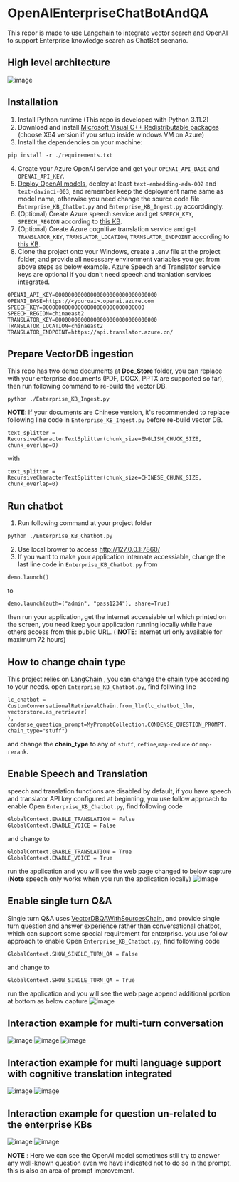 # OpenAIEnterpriseChatBotAndQA
This repor is made to use [Langchain](https://python.langchain.com/en/latest/getting_started/getting_started.html) to integrate vector search and OpenAI to support Enterprise knowledge search as ChatBot scenario. 

## High level architecture
![image](https://user-images.githubusercontent.com/75886466/229343379-ff315985-cad1-4e14-8ac3-3e6e69021a52.png)

## Installation 
1. Install Python runtime (This repo is developed with Python 3.11.2)
2. Download and install [Microsoft Visual C++ Redistributable packages](https://learn.microsoft.com/en-us/cpp/windows/latest-supported-vc-redist?view=msvc-170&preserve-view=true#visual-studio-2015-2017-2019-and-2022) (choose X64 version if you setup inside windows VM on Azure)
3. Install the dependencies on your machine:
```
pip install -r ./requirements.txt
```
4. Create your Azure OpenAI service and get your `OPENAI_API_BASE` and `OPENAI_API_KEY`.
5. [Deploy OpenAI models](https://learn.microsoft.com/en-us/azure/cognitive-services/openai/how-to/create-resource?pivots=web-portal#deploy-a-model), deploy at least `text-embedding-ada-002` and `text-davinci-003`, and remember keep the deployment name same as model name, otherwise you need change the source code file `Enterprise_KB_Chatbot.py` and `Enterprise_KB_Ingest.py` accorddingly.
6. (Optional) Create Azure speech service and get `SPEECH_KEY`, `SPEECH_REGION` according to [this KB](https://learn.microsoft.com/en-us/azure/cognitive-services/speech-service/get-started-speech-to-text?tabs=windows%2Cterminal&pivots=programming-language-csharp#prerequisites).
7. (Optional) Create Azure cognitive translation service and get `TRANSLATOR_KEY`, `TRANSLATOR_LOCATION`, `TRANSLATOR_ENDPOINT` according to [this KB](https://learn.microsoft.com/en-us/azure/cognitive-services/translator/quickstart-translator?tabs=python#prerequisites).
8. Clone the project onto your Windows, create a .env file at the project folder, and provide all necessary environment variables you get from above steps as below example. Azure Speech and Translator service keys are optional if you don't need speech and tranlation services integrated.
```
OPENAI_API_KEY=00000000000000000000000000000000
OPENAI_BASE=https://<youroai>.openai.azure.com
SPEECH_KEY=00000000000000000000000000000000
SPEECH_REGION=chinaeast2
TRANSLATOR_KEY=00000000000000000000000000000000
TRANSLATOR_LOCATION=chinaeast2
TRANSLATOR_ENDPOINT=https://api.translator.azure.cn/
```

## Prepare VectorDB ingestion
This repo has two demo documents at **Doc_Store** folder, you can replace with your enterprise documents (PDF, DOCX, PPTX are supported so far), then run following command to re-build the vector DB. 
```
python ./Enterprise_KB_Ingest.py
```
**NOTE**: If your documents are Chinese version, it's recommended to replace following line code in `Enterprise_KB_Ingest.py` before re-build vector DB.
```
text_splitter = RecursiveCharacterTextSplitter(chunk_size=ENGLISH_CHUCK_SIZE, chunk_overlap=0) 
```
with
```
text_splitter = RecursiveCharacterTextSplitter(chunk_size=CHINESE_CHUNK_SIZE, chunk_overlap=0) 
```
## Run chatbot
1. Run following command at your project folder
```
python ./Enterprise_KB_Chatbot.py
```
2. Use local brower to access http://127.0.0.1:7860/
3. If you want to make your application internate accessiable, change the last line code in `Enterprise_KB_Chatbot.py`
from
```
demo.launch()
```
to
```
demo.launch(auth=("admin", "pass1234"), share=True)
```
then run your application, get the internet accessiable url which printed on the screen, you need keep your application running locally while have others access from this public URL. ( **NOTE**: internet url only available for maximum 72 hours)

## How to change chain type
This project relies on [LangChain](https://python.langchain.com/en/latest/) , you can change the [chain type](https://python.langchain.com/en/latest/modules/chains/index_examples/qa_with_sources.html) according to your needs.
open `Enterprise_KB_Chatbot.py`, find follwing line
```
lc_chatbot = CustomConversationalRetrievalChain.from_llm(lc_chatbot_llm, vectorstore.as_retriever(
), condense_question_prompt=MyPromptCollection.CONDENSE_QUESTION_PROMPT, chain_type="stuff") 
```
and change the **chain_type** to any of `stuff`, `refine`,`map-reduce` or `map-rerank`.

## Enable Speech and Translation
speech and translation functions are disabled by default, if you have speech and translator API key configured at beginning, you use follow approach to enable
Open `Enterprise_KB_Chatbot.py`, find following code
```
GlobalContext.ENABLE_TRANSLATION = False 
GlobalContext.ENABLE_VOICE = False  
```
and change to
```
GlobalContext.ENABLE_TRANSLATION = True 
GlobalContext.ENABLE_VOICE = True  
```
run the application and you will see the web page changed to below capture (**Note** speech only works when you run the application locally)
![image](https://user-images.githubusercontent.com/75886466/229342647-e6b60727-1476-4c00-80e0-193b87dd3a7f.png)


## Enable single turn Q&A
Single turn Q&A uses [VectorDBQAWithSourcesChain](https://python.langchain.com/en/latest/_modules/langchain/chains/qa_with_sources/vector_db.html), and provide single turn question and answer experience rather than conversational chatbot, which can support some special requirement for enterprise. you use follow approach to enable
Open `Enterprise_KB_Chatbot.py`, find following code
```
GlobalContext.SHOW_SINGLE_TURN_QA = False
```
and change to
```
GlobalContext.SHOW_SINGLE_TURN_QA = True  
```
run the application and you will see the web page append additional portion at bottom as below capture
![image](https://user-images.githubusercontent.com/75886466/229343001-43ee9e21-acd5-48f7-b9de-b475e29df5c0.png)


## Interaction example for multi-turn conversation 
![image](https://user-images.githubusercontent.com/75886466/229332117-8b410405-007e-4a80-8d1b-ff2b4bf43bfd.png)
![image](https://user-images.githubusercontent.com/75886466/229334605-79464489-0166-4d83-a2dd-da41691d3f51.png)
![image](https://user-images.githubusercontent.com/75886466/229334615-7e9ac57a-844c-4e68-9a2d-fa802d6c61da.png)

## Interaction example for multi language support with cognitive translation integrated
![image](https://user-images.githubusercontent.com/75886466/229334634-97cf1c55-42ca-4e1a-b3fe-ff9377326ff8.png)
![image](https://user-images.githubusercontent.com/75886466/229334639-2502b403-b5fc-4395-8c2e-afb7429814bb.png)

## Interaction example for question un-related to the enterprise KBs 
![image](https://user-images.githubusercontent.com/75886466/229334679-cc6941f5-07fc-4d66-a25e-0969d499fd75.png)
![image](https://user-images.githubusercontent.com/75886466/229334681-8460acd8-1aa7-4b7c-97fd-7c5a2d3cdf8b.png)

**NOTE** : Here we can see the OpenAI model sometimes still try to answer any well-known question even we have indicated not to do so in the prompt, this is also an area of prompt improvement.
